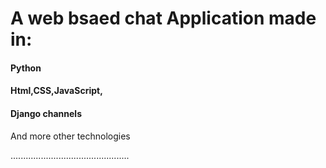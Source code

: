 # A web bsaed chat Application made in:

#### Python
#### Html,CSS,JavaScript,
#### Django channels
And more other technologies


...............................................
